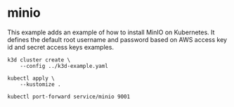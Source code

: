 # minio

This example adds an example of how to install MinIO on Kubernetes. It defines
the default root username and password based on AWS access key id and secret
access keys examples.

```
k3d cluster create \
    --config ../k3d-example.yaml

kubectl apply \
    --kustomize .

kubectl port-forward service/minio 9001
```
